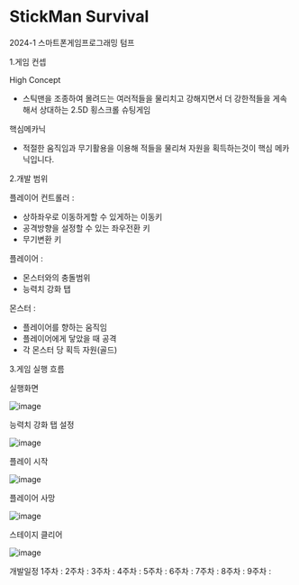 # StickMan Survival
2024-1 스마트폰게임프로그래밍 텀프


1.게임 컨셉

High Concept
- 스틱맨을 조종하여 몰려드는 여러적들을 물리치고 강해지면서 더 강한적들을 게속해서 상대하는 2.5D 횡스크롤 슈팅게임 

핵심메카닉
- 적절한 움직임과 무기활용을 이용해 적들을 물리쳐 자원을 획득하는것이 핵심 메카닉입니다.



2.개발 범위

플레이어 컨트롤러 :
- 상하좌우로 이동하게할 수 있게하는 이동키
- 공격방향을 설정할 수 있는 좌우전환 키
- 무기변환 키

플레이어 :
- 몬스터와의 충돌범위
- 능력치 강화 탭

몬스터 :
- 플레이어를 향하는 움직임
- 플레이어에게 닿았을 때 공격
- 각 몬스터 당 획득 자원(골드)



3.게임 실행 흐름

실행화면

![image](https://github.com/jun2hg/SmartPhoneGameProgramming/assets/104408406/6850eb3e-26d7-483f-a531-3452c4390ae7)


능력치 강화 탭 설정

![image](https://github.com/jun2hg/SmartPhoneGameProgramming/assets/104408406/e2fd7831-aa0b-4617-9017-1652c2acc077)


플레이 시작

![image](https://github.com/jun2hg/SmartPhoneGameProgramming/assets/104408406/9a7cf661-ce1d-494c-bda1-b051e8a40585)


플레이어 사망

![image](https://github.com/jun2hg/SmartPhoneGameProgramming/assets/104408406/a60ed3e7-eb69-4206-ab64-5ac5c8a611a9)


스테이지 클리어

![image](https://github.com/jun2hg/SmartPhoneGameProgramming/assets/104408406/fea2311e-de4a-41fb-a7f7-db305d82622e)





개발일정
1주차 :
2주차 :
3주차 :
4주차 :
5주차 :
6주차 :
7주차 :
8주차 :
9주차 :
